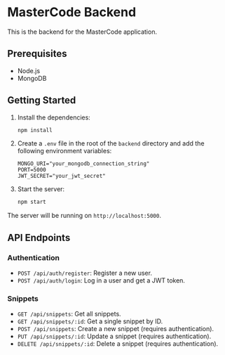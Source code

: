 # MasterCode Backend

This is the backend for the MasterCode application.

## Prerequisites

- Node.js
- MongoDB

## Getting Started

1.  Install the dependencies:

    ```bash
    npm install
    ```

2.  Create a `.env` file in the root of the `backend` directory and add the following environment variables:

    ```
    MONGO_URI="your_mongodb_connection_string"
    PORT=5000
    JWT_SECRET="your_jwt_secret"
    ```

3.  Start the server:

    ```bash
    npm start
    ```

The server will be running on `http://localhost:5000`.

## API Endpoints

### Authentication

-   `POST /api/auth/register`: Register a new user.
-   `POST /api/auth/login`: Log in a user and get a JWT token.

### Snippets

-   `GET /api/snippets`: Get all snippets.
-   `GET /api/snippets/:id`: Get a single snippet by ID.
-   `POST /api/snippets`: Create a new snippet (requires authentication).
-   `PUT /api/snippets/:id`: Update a snippet (requires authentication).
-   `DELETE /api/snippets/:id`: Delete a snippet (requires authentication).

